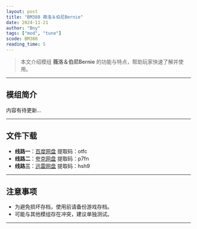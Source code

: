```yaml
---
layout: post
title: "BM388 薇洛＆伯尼Bernie"
date: 2024-11-21
author: "Bny"
tags: ["mod", "tune"]
scode: BM388
reading_time: 5
---
```


> 本文介绍模组 **薇洛＆伯尼Bernie** 的功能与特点，帮助玩家快速了解并使用。

---

## 模组简介

内容有待更新...

---


## 文件下载
- **线路一**：[百度网盘](https://pan.baidu.com/s/1P4oCmkyrtI7Fp0Ktb7P4sQ?pwd=otfc)  提取码：otfc  
- **线路二**：[夸克网盘](https://pan.quark.cn/s/864302452e44?pwd=p7fn)  提取码：p7fn  
- **线路三**：[迅雷网盘](https://pan.xunlei.com/s/VOCCbXj7xnbF32yOtVooWATyA1?pwd=hsh9)  提取码：hsh9  

---

## 注意事项
- 为避免损坏存档，使用前请备份游戏存档。
- 可能与其他模组存在冲突，建议单独测试。

---

